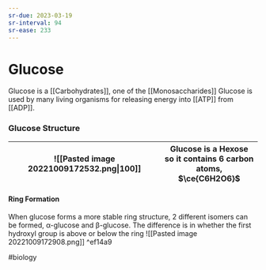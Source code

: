 ```yaml
---
sr-due: 2023-03-19
sr-interval: 94
sr-ease: 233
---
```


# Glucose

Glucose is a [[Carbohydrates]], one of the [[Monosaccharides]]
Glucose is used by many living organisms for releasing energy into [[ATP]] from [[ADP]].

### Glucose Structure
| ![[Pasted image 20221009172532.png\|100]] | Glucose is a **Hexose** <br> so it contains 6 carbon atoms,<br> $\ce{C6H2O6}$ |
| ----------------------------------------- | -------------------------------------------------------------------- |
#### Ring Formation
When glucose forms a more stable ring structure, 2 different isomers can be formed, α-glucose and β-glucose.
The difference is in whether the first hydroxyl group is above or below the ring
![[Pasted image 20221009172908.png]] ^ef14a9

#biology 